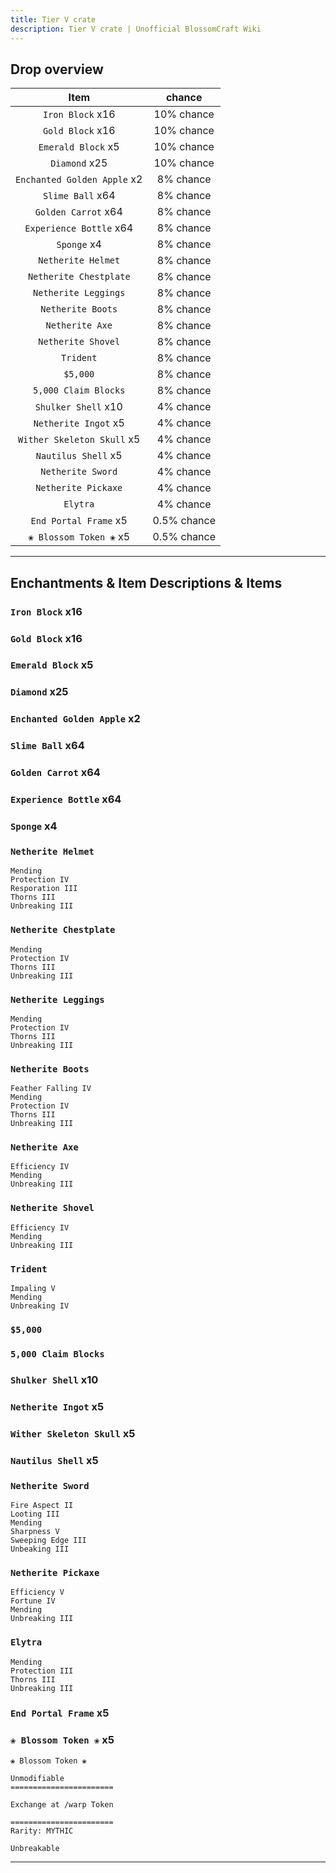 ```yaml
---
title: Tier V crate
description: Tier V crate | Unofficial BlossomCraft Wiki
---
```


## Drop overview

|          Item          |   chance  |
|:----------------------:|:---------:|
|   `Iron Block` x16   | 10% chance |
|  `Gold Block` x16    | 10% chance |
|    `Emerald Block` x5  | 10% chance |
|    `Diamond` x25   | 10% chance |
| `Enchanted Golden Apple` x2   | 8% chance |
|   `Slime Ball` x64  | 8% chance |
|     `Golden Carrot` x64     | 8% chance |
|   `Experience Bottle` x64   | 8% chance |
|    `Sponge` x4    | 8% chance |
|    `Netherite Helmet`    | 8% chance |
|     `Netherite Chestplate`     | 8% chance |
| `Netherite Leggings` | 8% chance |
|   `Netherite Boots`   | 8% chance |
|    `Netherite Axe`   | 8% chance |
|     `Netherite Shovel`   | 8% chance |
| `Trident` | 8% chance |
|       `$5,000`      | 8% chance |
|    `5,000 Claim Blocks`   | 8% chance |
| `Shulker Shell` x10 | 4% chance |
|  `Netherite Ingot` x5  | 4% chance |
|      `Wither Skeleton Skull` x5   | 4% chance |
|   `Nautilus Shell` x5   | 4% chance |
|  `Netherite Sword`  | 4% chance |
|    `Netherite Pickaxe`   | 4% chance |
|    `Elytra`   | 4% chance |
|    `End Portal Frame` x5   | 0.5% chance |
|    `❀ Blossom Token ❀` x5   | 0.5% chance |

----

## Enchantments & Item Descriptions & Items

### `Iron Block` x16

### `Gold Block` x16

### `Emerald Block` x5

### `Diamond` x25

### `Enchanted Golden Apple` x2

### `Slime Ball` x64

### `Golden Carrot` x64

### `Experience Bottle` x64

### `Sponge` x4

### `Netherite Helmet`

```
Mending
Protection IV
Resporation III
Thorns III
Unbreaking III
```

### `Netherite Chestplate`

```
Mending
Protection IV
Thorns III
Unbreaking III
```

### `Netherite Leggings`

```
Mending
Protection IV
Thorns III
Unbreaking III
```

### `Netherite Boots`

```
Feather Falling IV
Mending
Protection IV
Thorns III
Unbreaking III
```

### `Netherite Axe`

```
Efficiency IV
Mending
Unbreaking III
```

### `Netherite Shovel`

```
Efficiency IV
Mending
Unbreaking III
```

### `Trident`

```
Impaling V
Mending
Unbreaking IV
```

### `$5,000`

### `5,000 Claim Blocks`

### `Shulker Shell` x10

### `Netherite Ingot` x5

### `Wither Skeleton Skull` x5

### `Nautilus Shell` x5

### `Netherite Sword`

```
Fire Aspect II
Looting III
Mending
Sharpness V
Sweeping Edge III
Unbeaking III
```

### `Netherite Pickaxe`

```
Efficiency V
Fortune IV
Mending
Unbreaking III
```

### `Elytra`

```
Mending
Protection III
Thorns III
Unbreaking III
```

### `End Portal Frame` x5

### `❀ Blossom Token ❀` x5

```
❀ Blossom Token ❀

Unmodifiable
=======================

Exchange at /warp Token

=======================
Rarity: MYTHIC

Unbreakable
```

----
